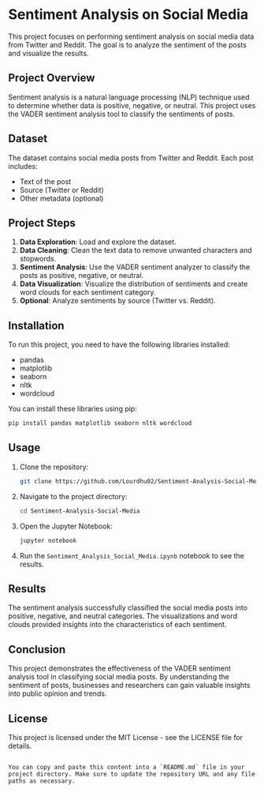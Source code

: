# Sentiment Analysis on Social Media

This project focuses on performing sentiment analysis on social media data from Twitter and Reddit. The goal is to analyze the sentiment of the posts and visualize the results.

## Project Overview

Sentiment analysis is a natural language processing (NLP) technique used to determine whether data is positive, negative, or neutral. This project uses the VADER sentiment analysis tool to classify the sentiments of posts.

## Dataset

The dataset contains social media posts from Twitter and Reddit. Each post includes:
- Text of the post
- Source (Twitter or Reddit)
- Other metadata (optional)

## Project Steps

1. **Data Exploration**: Load and explore the dataset.
2. **Data Cleaning**: Clean the text data to remove unwanted characters and stopwords.
3. **Sentiment Analysis**: Use the VADER sentiment analyzer to classify the posts as positive, negative, or neutral.
4. **Data Visualization**: Visualize the distribution of sentiments and create word clouds for each sentiment category.
5. **Optional**: Analyze sentiments by source (Twitter vs. Reddit).

## Installation

To run this project, you need to have the following libraries installed:

- pandas
- matplotlib
- seaborn
- nltk
- wordcloud

You can install these libraries using pip:

```bash
pip install pandas matplotlib seaborn nltk wordcloud
```

## Usage

1. Clone the repository:

    ```bash
    git clone https://github.com/Lourdhu02/Sentiment-Analysis-Social-Media.git
    ```

2. Navigate to the project directory:

    ```bash
    cd Sentiment-Analysis-Social-Media
    ```

3. Open the Jupyter Notebook:

    ```bash
    jupyter notebook
    ```

4. Run the `Sentiment_Analysis_Social_Media.ipynb` notebook to see the results.



## Results

The sentiment analysis successfully classified the social media posts into positive, negative, and neutral categories. The visualizations and word clouds provided insights into the characteristics of each sentiment.

## Conclusion

This project demonstrates the effectiveness of the VADER sentiment analysis tool in classifying social media posts. By understanding the sentiment of posts, businesses and researchers can gain valuable insights into public opinion and trends.

## License

This project is licensed under the MIT License - see the LICENSE file for details.
```

You can copy and paste this content into a `README.md` file in your project directory. Make sure to update the repository URL and any file paths as necessary.
